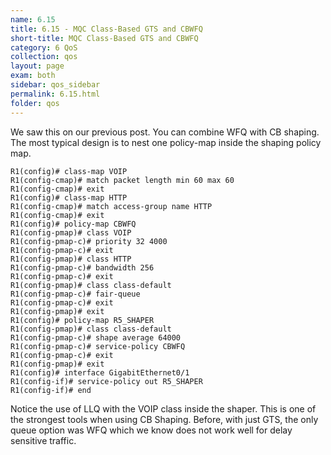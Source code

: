 ```yaml
---
name: 6.15
title: 6.15 - MQC Class-Based GTS and CBWFQ
short-title: MQC Class-Based GTS and CBWFQ
category: 6 QoS
collection: qos
layout: page
exam: both
sidebar: qos_sidebar
permalink: 6.15.html
folder: qos
---
```

We saw this on our previous post. You can combine WFQ with CB shaping. The most typical design is to nest one policy-map inside the shaping policy map.
```
R1(config)# class-map VOIP
R1(config-cmap)# match packet length min 60 max 60
R1(config-cmap)# exit
R1(config)# class-map HTTP
R1(config-cmap)# match access-group name HTTP
R1(config-cmap)# exit
R1(config)# policy-map CBWFQ
R1(config-pmap)# class VOIP
R1(config-pmap-c)# priority 32 4000
R1(config-pmap-c)# exit
R1(config-pmap)# class HTTP
R1(config-pmap-c)# bandwidth 256
R1(config-pmap-c)# exit
R1(config-pmap)# class class-default
R1(config-pmap-c)# fair-queue
R1(config-pmap-c)# exit
R1(config-pmap)# exit
R1(config)# policy-map R5_SHAPER
R1(config-pmap)# class class-default
R1(config-pmap-c)# shape average 64000
R1(config-pmap-c)# service-policy CBWFQ
R1(config-pmap-c)# exit
R1(config-pmap)# exit
R1(config)# interface GigabitEthernet0/1
R1(config-if)# service-policy out R5_SHAPER
R1(config-if)# end
```
Notice the use of LLQ with the VOIP class inside the shaper. This is one of the strongest tools when using CB Shaping. Before, with just GTS, the only queue option was WFQ which we know does not work well for delay sensitive traffic.